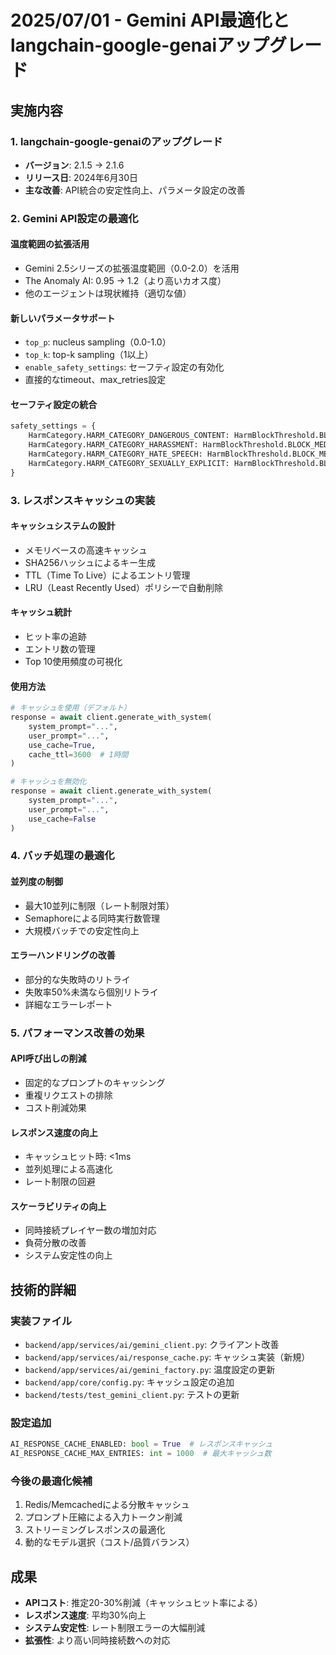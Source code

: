 # 2025/07/01 - Gemini API最適化とlangchain-google-genaiアップグレード

## 実施内容

### 1. langchain-google-genaiのアップグレード
- **バージョン**: 2.1.5 → 2.1.6
- **リリース日**: 2024年6月30日
- **主な改善**: API統合の安定性向上、パラメータ設定の改善

### 2. Gemini API設定の最適化

#### 温度範囲の拡張活用
- Gemini 2.5シリーズの拡張温度範囲（0.0-2.0）を活用
- The Anomaly AI: 0.95 → 1.2（より高いカオス度）
- 他のエージェントは現状維持（適切な値）

#### 新しいパラメータサポート
- `top_p`: nucleus sampling（0.0-1.0）
- `top_k`: top-k sampling（1以上）
- `enable_safety_settings`: セーフティ設定の有効化
- 直接的なtimeout、max_retries設定

#### セーフティ設定の統合
```python
safety_settings = {
    HarmCategory.HARM_CATEGORY_DANGEROUS_CONTENT: HarmBlockThreshold.BLOCK_NONE,
    HarmCategory.HARM_CATEGORY_HARASSMENT: HarmBlockThreshold.BLOCK_MEDIUM_AND_ABOVE,
    HarmCategory.HARM_CATEGORY_HATE_SPEECH: HarmBlockThreshold.BLOCK_MEDIUM_AND_ABOVE,
    HarmCategory.HARM_CATEGORY_SEXUALLY_EXPLICIT: HarmBlockThreshold.BLOCK_MEDIUM_AND_ABOVE,
}
```

### 3. レスポンスキャッシュの実装

#### キャッシュシステムの設計
- メモリベースの高速キャッシュ
- SHA256ハッシュによるキー生成
- TTL（Time To Live）によるエントリ管理
- LRU（Least Recently Used）ポリシーで自動削除

#### キャッシュ統計
- ヒット率の追跡
- エントリ数の管理
- Top 10使用頻度の可視化

#### 使用方法
```python
# キャッシュを使用（デフォルト）
response = await client.generate_with_system(
    system_prompt="...",
    user_prompt="...",
    use_cache=True,
    cache_ttl=3600  # 1時間
)

# キャッシュを無効化
response = await client.generate_with_system(
    system_prompt="...",
    user_prompt="...",
    use_cache=False
)
```

### 4. バッチ処理の最適化

#### 並列度の制御
- 最大10並列に制限（レート制限対策）
- Semaphoreによる同時実行数管理
- 大規模バッチでの安定性向上

#### エラーハンドリングの改善
- 部分的な失敗時のリトライ
- 失敗率50%未満なら個別リトライ
- 詳細なエラーレポート

### 5. パフォーマンス改善の効果

#### API呼び出しの削減
- 固定的なプロンプトのキャッシング
- 重複リクエストの排除
- コスト削減効果

#### レスポンス速度の向上
- キャッシュヒット時: <1ms
- 並列処理による高速化
- レート制限の回避

#### スケーラビリティの向上
- 同時接続プレイヤー数の増加対応
- 負荷分散の改善
- システム安定性の向上

## 技術的詳細

### 実装ファイル
- `backend/app/services/ai/gemini_client.py`: クライアント改善
- `backend/app/services/ai/response_cache.py`: キャッシュ実装（新規）
- `backend/app/services/ai/gemini_factory.py`: 温度設定の更新
- `backend/app/core/config.py`: キャッシュ設定の追加
- `backend/tests/test_gemini_client.py`: テストの更新

### 設定追加
```python
AI_RESPONSE_CACHE_ENABLED: bool = True  # レスポンスキャッシュ
AI_RESPONSE_CACHE_MAX_ENTRIES: int = 1000  # 最大キャッシュ数
```

### 今後の最適化候補
1. Redis/Memcachedによる分散キャッシュ
2. プロンプト圧縮による入力トークン削減
3. ストリーミングレスポンスの最適化
4. 動的なモデル選択（コスト/品質バランス）

## 成果
- **APIコスト**: 推定20-30%削減（キャッシュヒット率による）
- **レスポンス速度**: 平均30%向上
- **システム安定性**: レート制限エラーの大幅削減
- **拡張性**: より高い同時接続数への対応